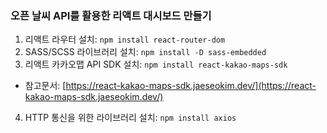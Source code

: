 ### 오픈 날씨 API를 활용한 리액트 대시보드 만들기

1. 리액트 라우터 설치: `npm install react-router-dom`
2. SASS/SCSS 라이브러리 설치: `npm install -D sass-embedded`
3. 리액트 카카오맵 API SDK 설치: `npm install react-kakao-maps-sdk`

- 참고문서: [https://react-kakao-maps-sdk.jaeseokim.dev/](https://react-kakao-maps-sdk.jaeseokim.dev/)

4. HTTP 통신을 위한 라이브러리 설치: `npm install axios`
